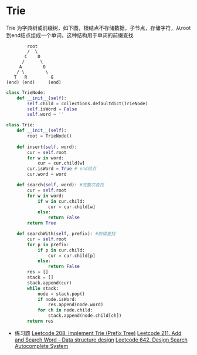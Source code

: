 # Trie


Trie 为字典树或前缀树，如下图，根结点不存储数据，子节点，存储字符，从root到end结点组成一个单词，这种结构用于单词的前缀查找

```
        root
        /  \
       C    D
      /      \
     A        O
    / \        \
   T   R         G
(end) (end)     (end) 
```


```python
class TrieNode:
    def __init__(self):
        self.child = collections.defaultdict(TrieNode)
        self.isWord = False
        self.word = ''

class Trie:
    def __init__(self):
        root = TrieNode()
    
    def insert(self, word):
        cur = self.root
        for w in word:
            cur = cur.child[w]
        cur.isWord = True # end结点 
        cur.word = word

    def search(self, word): #完整次查找
        cur = self.root
        for w in word:
            if w in cur.child:
                cur = cur.child[w]
            else:
                return False
        return True

    def searchWith(self, prefix): #前缀查找
        cur = self.root
        for p in prefix:
            if p in cur.child:
                cur = cur.child[p]
            else:
                return False
        res = []
        stack = []
        stack.append(cur)
        while stack:
            node = stack.pop()
            if node.isWord:
                res.append(node.word)
            for ch in node.child:
                stack.append(node.child[ch])
        return res


```


- 练习题
[Leetcode 208. Implement Trie (Prefix Tree)](https://leetcode.com/problems/implement-trie-prefix-tree/)
[Leetcode 211. Add and Search Word - Data structure design](https://leetcode.com/problems/add-and-search-word-data-structure-design/description/)
[Leetcode 642. Design Search Autocomplete System](https://leetcode.com/problems/design-search-autocomplete-system/)